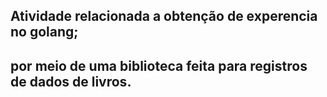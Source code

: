 ## Atividade relacionada a obtenção de experencia no golang;
## por meio de uma biblioteca feita para registros de dados de livros.